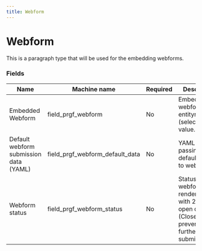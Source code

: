 ```yaml
---
title: Webform
---
```


# Webform
This is a paragraph type that will be used for the embedding webforms.

### Fields
| Name  | Machine name | Required | Description |
| ------------- | ------------- | ------------- | ------------- |
| Embedded Webform | field\_prgf_webform | No |Embedded webform entityreference (select). Single value. |
| Default webform submission data (YAML) | field\_prgf_webform_default_data | No | YAML code for passing in default values to webform. |
| Webform status | field\_prgf_webform_status | No | Status of webform on render. Radio with 2 options, open or closed (Closed prevents further submissions). |)
